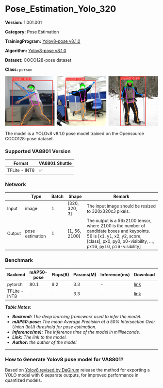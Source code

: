 # Pose_Estimation_Yolo_320

**Version:** 1.001.001

**Category:** Pose Estimation

**TrainingProgram:** [Yolov8-pose v8.1.0](https://github.com/ultralytics/ultralytics/releases/tag/v8.1.0) 

**Algorithm:** [Yolov8-pose v8.1.0](https://github.com/ultralytics/ultralytics/releases/tag/v8.1.0)

**Dataset:** COCO128-pose dataset

**Class:** `person`

![Pose_Estimation](./VA8801_Pose-Yolo.png)

The model is a YOLOv8 v8.1.0 pose model trained on the Opensource COCO128-pose dataset.

### Supported VA8801 Version

| Format | VA8801 Shuttle  |
| --- | --- |
| TFLite - INT8 | ✅ |

### Network

|  | Type | Batch | Shape | Remark |
| --- | --- | --- | --- | --- |
| Input | image | 1 | [320, 320, 3] | The input image should be resized to 320x320x3 pixels. |
| Output | pose estimation | 1 | [1, 56, 2100] | The output is a 56x2100 tensor, where 2100 is the number of candidate boxes and keypoints. 56 is [x1, y1, x2, y2, score, [class], px0, py0, p0-visibility, …, px16, py16, p16-visibility] |

### Benchmark

| Backend | mAP50-pose | Flops(B) | Params(M) | Inference(ms) | Download | Author |
| --- | --- | --- | --- | --- | --- | --- |
| pytorch | 80.1 | 9.2 | 3.3 | - | [link](https://github.com/ultralytics/assets/releases/download/v0.0.0/yolov8n-pose.pt) | ultralytics |
| TFLite - INT8 | - | - | 3.3 | - | [link](./yolov8n-pose_full_integer_quant_320.tflite) | ultralytics |

***Table Notes:***

- ***Backend:** The deep learning framework used to infer the model.*
- ***mAP50-pose:** The mean Average Precision at a 50% Intersection Over Union (IoU) threshold for pose estimation.*
- ***Inference(ms):** The inference time of the model in milliseconds.*
- ***Link:** The link to the model.*
- ***Author:** the author of the model.*

---

### How to Generate Yolov8 pose model for VA8801?
Based on [Yolov8 revised by DeGirum](https://github.com/DeGirum/ultralytics_degirum) release the method for exporting a YOLO model with 6 separate outputs, for improved performance in quantized models. 

